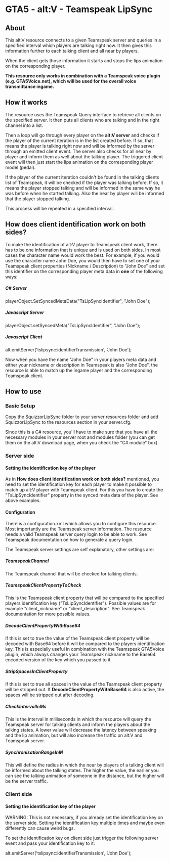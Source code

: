 # GTA5 - alt:V - Teamspeak LipSync

## About
This alt:V resource connects to a given Teamspeak server and queries in a specified interval which players are talking right now. It then gives this information further to each talking client and all near by players.

When the client gets those information it starts and stops the lips animation on the corresponding player.

**This resource only works in combination with a Teamspeak voice plugin (e.g. GTA5Voice.net), which will be used for the overall voice transmittance ingame.**

## How it works
The resource uses the Teamspeak Query interface to retrieve all clients on the specified server. It then puts all clients who are talking and in the right channel into a list. 

Then a loop will go through every player on the **alt:V server** and checks if the player of the current iteration is in the list created before. If so, that means the player is talking right now and will be informed by the server through an emitted client event. 
The server also checks for all near by player and inform them as well about the talking player.
The triggered client event will then just start the lips animation on the corresponding player model (pedal).

If the player of the current iteration couldn't be found in the talking clients list of Teamspeak, it will be checked if the player was talking before. If so, it means the player stopped talking and will be informed in the same way he was before when he started talking. Also the near by player will be informed that the player stopped talking.

This process will be repeated in a specified interval.

## How does client identification work on both sides?
To make the identification of alt:V player to Teamspeak client work, there has to be one information that is unique and is used on both sides. In most cases the character name would work the best.
For example, if you would use the character name John Doe, you would then have to set one of your Teamspeak client properties (Nickname / Description) to "John Doe" and set this identifier on the corresponding player meta data in **one** of the following ways:

##### C# Server #####
playerObject.SetSyncedMetaData("TsLipSyncIdentifier", "John Doe");

##### Javascript Server ######
playerObject.setSyncedMeta("TsLipSyncIdentifier", "John Doe");

##### Javascript Client #####
alt.emitServer('tslipsync:identifierTransmission', 'John Doe');

Now when you have the name "John Doe" in your players meta data and either your nickname or description in Teamspeak is also "John Doe", the resource is able to match up the ingame player and the corresponding Teamspeak client.

## How to use

### Basic Setup
Copy the SquizzorLipSync folder to your server resources folder and add SquizzorLipSync to the resources section in your server.cfg.

Since this is a C# resource, you'll have to make sure that you have all the necessary modules in your server root and modules folder (you can get them on the alt:V download page, when you check the "C# module" box).

### Server side ###
#### Setting the identification key of the player ####
As in **How does client identification work on both sides?** mentioned, you need to set the identification key for each player to make it possible to match up alt:V player with Teamspeak client. For this you have to create the "TsLipSyncIdentifier" property in the synced meta data of the player. See above examples.

#### Configuration ####
There is a configuration.xml which allows you to configure this resource. Most importantly are the Teamspeak server information. The resource needs a valid Teamspeak server query login to be able to work. See Teamspeak documentation on how to generate a query login. 

The Teamspeak server settings are self explanatory, other settings are:

##### TeamspeakChannel #####
The Teamspeak channel that will be checked for talking clients.

##### TeamspeakClientPropertyToCheck #####
This is the Teamspeak client property that will be compared to the specified players identification key ("TsLipSyncIdentifier"). Possible values are for example "client_nickname" or "client_description". See Teamspeak documentation for more possible values.

##### DecodeClientPropertyWithBase64 #####
If this is set to true the value of the Teamspeak client property will be decoded with Base64 before it will be compared to the players identification key.
This is especially useful in combination with the Teamspeak GTA5Voice plugin, which always changes your Teamspeak nickname to the Base64 encoded version of the key which you passed to it.

##### StripSpacesInClientProperty #####
If this is set to true all spaces in the value of the Teamspeak client property will be stripped out. If **DecodeClientPropertyWithBase64** is also active, the spaces will be stripped out after decoding. 

##### CheckIntervalInMs #####
This is the interval in milliseconds in which the resource will query the Teamspeak server for talking clients and inform the players about the talking states.
A lower value will decrease the latency between speaking and the lip animation, but will also increase the traffic on alt:V and Teamspeak server.

##### SynchronisationRangeInM #####
This will define the radius in which the near by players of a talking client will be informed about the talking states. The higher the value, the earlier you can see the talking animation of someone in the distance, but the higher will be the server traffic.

### Client side ### 
#### Setting the identification key of the player ####
WARNING: This is not necessary, if you already set the identification key on the server side. Setting the identification key multiple times and maybe even differently can cause weird bugs.

To set the identification key on client side just trigger the following server event and pass your identification key to it:

alt.emitServer('tslipsync:identifierTransmission', 'John Doe');